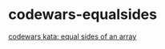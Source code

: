 # codewars-equalsides
[codewars kata: equal sides of an array](https://www.codewars.com/kata/equal-sides-of-an-array/train/javascript)
